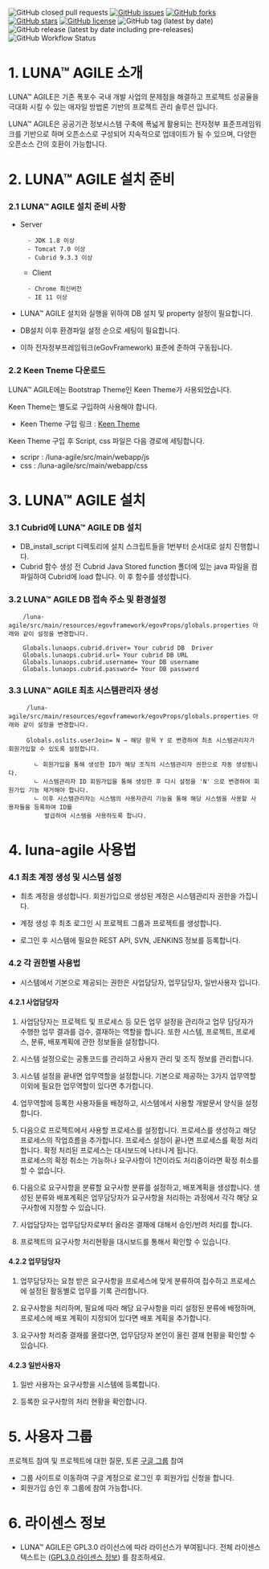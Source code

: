 ![GitHub closed pull requests](https://img.shields.io/github/issues-pr-closed/jht3820/luna-agile)
[![GitHub issues](https://img.shields.io/github/issues/jht3820/luna-agile)](https://github.com/jht3820/luna-agile/issues)
[![GitHub forks](https://img.shields.io/github/forks/jht3820/luna-agile)](https://github.com/jht3820/luna-agile/network)
[![GitHub stars](https://img.shields.io/github/stars/jht3820/luna-agile)](https://github.com/jht3820/luna-agile/stargazers)
[![GitHub license](https://img.shields.io/github/license/jht3820/luna-agile)](https://github.com/jht3820/luna-agile/blob/master/LICENSE)
![GitHub tag (latest by date)](https://img.shields.io/github/v/tag/jht3820/luna-agile)
![GitHub release (latest by date including pre-releases)](https://img.shields.io/github/v/release/jht3820/luna-agile?include_prereleases)
![GitHub Workflow Status](https://img.shields.io/github/workflow/status/jht3820/luna-agile/CI)


# 1. LUNA™ AGILE 소개

LUNA™ AGILE은 기존 폭포수 국내 개발 사업의 문제점을 해결하고
프로젝트 성공율을 극대화 시킬 수 있는 애자일 방법론 기반의 프로젝트 관리 솔루션 입니다.

LUNA™ AGILE은 공공기관 정보시스템 구축에 폭넓게 활용되는 전자정부 표준프레임워크를 기반으로 하며 오픈소스로 구성되어 지속적으로 업데이트가 될 수 있으며, 
다양한 오픈소스 간의 호환이 가능합니다.

# 2. LUNA™ AGILE 설치 준비

### 2.1 LUNA™ AGILE 설치 준비 사항
 
 - Server
   ```
     - JDK 1.8 이상
     - Tomcat 7.0 이상
     - Cubrid 9.3.3 이상
   ```
   - Client 
   ```
     - Chrome 최신버전
     - IE 11 이상
   ```
 - LUNA™ AGILE 설치와 실행을 위하여 DB 설치 및 property 설정이 필요합니다.
 
 - DB설치 이후 환경파일 설정 순으로 세팅이 필요합니다.
 
 - 이하 전자정부프레임워크(eGovFramework) 표준에 준하여 구동됩니다.
 
 
 ### 2.2 Keen Tneme 다운로드
 
 LUNA™ AGILE에는 Bootstrap Theme인 Keen Theme가 사용되었습니다. 

 Keen Theme는 별도로 구입하여 사용해야 합니다. 
 
 * Keen Theme 구입 링크 : [Keen Theme](https://themes.getbootstrap.com/product/keen-the-ultimate-bootstrap-admin-theme/)
 
 Keen Theme 구입 후 Script, css 파일은 다음 경로에 세팅합니다.
 
* scripr :  /luna-agile/src/main/webapp/js
* css : /luna-agile/src/main/webapp/css
 
# 3. LUNA™ AGILE 설치

### 3.1 Cubrid에 LUNA™ AGILE DB 설치
 
 - DB_install_script 디렉토리에 설치 스크립트들을 1번부터 순서대로 설치 진행합니다.
 - Cubrid 함수 생성 전 Cubrid Java Stored function 폴더에 있는 java 파일을 컴파일하여 Cubrid에 load 합니다.
   이 후 함수를 생성합니다.
  
### 3.2 LUNA™ AGILE DB 접속 주소 및 환경설정
  ```
      /luna-agile/src/main/resources/egovframework/egovProps/globals.properties 아래와 같이 설정을 변경합니다.
      
      Globals.lunaops.cubrid.driver= Your cubrid DB  Driver
      Globals.lunaops.cubrid.url= Your cubrid DB URL
      Globals.lunaops.cubrid.username= Your DB username
      Globals.lunaops.cubrid.password= Your DB password
   ```   
### 3.3 LUNA™ AGILE 최초 시스템관리자 생성
 ```
      /luna-agile/src/main/resources/egovframework/egovProps/globals.properties 아래와 같이 설정을 변경합니다.
      
      Globals.oslits.userJoin= N → 해당 항목 Y 로 변경하여 최초 시스템관리자가 회원가입할 수 있도록 설정합니다.
      
        ㄴ 회원가입을 통해 생성한 ID가 해당 조직의 시스템관리자 권한으로 자동 생성됨니다.
        ㄴ 시스템관리자 ID 회원가입을 통해 생성한 후 다시 설정을 'N' 으로 변경하여 회원가입 기능 제거해야 합니다.
        ㄴ 이후 시스템관리자는 시스템의 사용자관리 기능을 통해 해당 시스템을 사용할 사용자들을 등록하여 ID를 
           발급하여 시스템을 사용하도록 합니다. 
 ``` 
 
# 4. luna-agile 사용법


### 4.1 최초 계정 생성 및 시스템 설정

- 최초 계정을 생성합니다. 회원가입으로 생성된 계정은 시스템관리자 권한을 가집니다. 
   
   
- 계정 생성 후 최초 로그인 시 프로젝트 그룹과 프로젝트를 생성합니다.


- 로그인 후 시스템에 필요한 REST API, SVN, JENKINS 정보를 등록합니다.


### 4.2 각 권한별 사용법


- 시스템에서 기본으로 제공되는 권한은 사업담당자, 업무담당자, 일반사용자 입니다.


#### 4.2.1 사업담당자


1. 사업담당자는 프로젝트 및 프로세스 등 모든 업무 설정을 관리하고 업무 담당자가 수행한 업무 결과를 검수, 결재하는 역할을 합니다.
   또한 시스템, 프로젝트, 프로세스, 분류, 배포계획에 관한 정보들을 설정합니다.
   
   
2. 시스템 설정으로는 공통코드를 관리하고 사용자 관리 및 조직 정보를 관리합니다.


3. 시스템 설정을 끝내면 업무역할을 설정합니다. 기본으로 제공하는 3가지 업무역할 이외에 필요한 업무역할이 있다면 추가합니다.


4. 업무역할에 등록한 사용자들을 배정하고, 시스템에서 사용할 개발문서 양식을 설정합니다.


5. 다음으로 프로젝트에서 사용할 프로세스를 설정합니다. 프로세스를 생성하고 해당 프로세스의 작업흐름을 추가합니다. 프로세스 설정이 끝나면 프로세스를
   확정 처리합니다. 확정 처리된 프로세스는 대시보드에 나타나게 됩니다.  
   프로세스의 확정 취소는 가능하나 요구사항이 1건이라도 처리중이라면 확정 취소를 할 수 없습니다.
   

6. 다음으로 요구사항을 분류할 요구사항 분류를 설정하고, 배포계획을 생성합니다. 생성된 분류와 배포계획은 업무담당자가 요구사항을 처리하는 과정에서
   각각 해당 요구사항에 지정할 수 있습니다.


7. 사업담당자는 업무담당자로부터 올라온 결재에 대해서 승인/반려 처리를 합니다.


8. 프로젝트의 요구사항 처리현황을 대시보드를 통해서 확인할 수 있습니다.

   
#### 4.2.2 업무담당자   


1. 업무담당자는 요청 받은 요구사항을 프로세스에 맞게 분류하여 접수하고 프로세스에 설정된 활동별로 업무를 기록 관리합니다.


2. 요구사항을 처리하며, 필요에 따라 해당 요구사항을 미리 설정된 분류에 배정하며, 프로세스에 배포 계획이 지정되어 있다면 배포 계획을 추가합니다.


3. 요구사항 처리중 결재를 올렸다면, 업무담당자 본인이 올린 결재 현황을 확인할 수 있습니다.


#### 4.2.3 일반사용자


1. 일반 사용자는 요구사항을 시스템에 등록합니다.


2. 등록한 요구사항의 처리 현황을 확인합니다.
 
 
# 5. 사용자 그룹

프로젝트 참여 및 프로젝트에 대한 질문, 토론 [구글 그룹](https://groups.google.com/forum/#!forum/opensoftlab-github-group) 참여

 - 그룹 사이트로 이동하여 구글 계정으로 로그인 후 회원가입 신청을 합니다.
 - 회원가입 승인 후 그룹에 참여 가능합니다.
 

# 6. 라이센스 정보


- LUNA™ AGILE은 GPL3.0 라이선스에 따라 라이선스가 부여됩니다. 전체 라이센스 텍스트는 ([GPL3.0 라이센스 정보](https://www.olis.or.kr/license/Detailselect.do?lId=1072)) 를 참조하세요.
